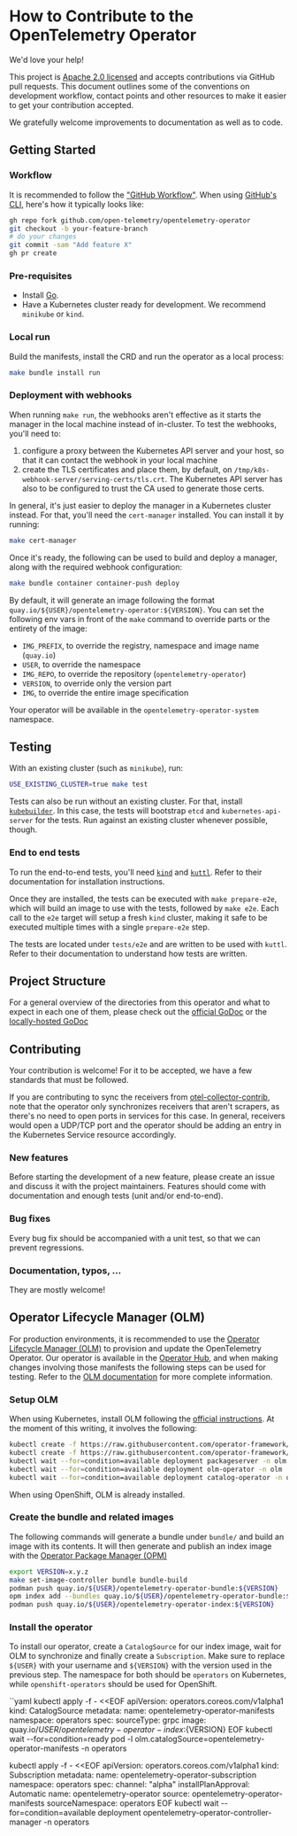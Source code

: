# How to Contribute to the OpenTelemetry Operator

We'd love your help!

This project is [Apache 2.0 licensed](LICENSE) and accepts contributions via GitHub pull requests. This document outlines some of the conventions on development workflow, contact points and other resources to make it easier to get your contribution accepted.

We gratefully welcome improvements to documentation as well as to code.

## Getting Started

### Workflow

It is recommended to follow the ["GitHub Workflow"](https://guides.github.com/introduction/flow/). When using [GitHub's CLI](https://github.com/cli/cli), here's how it typically looks like:

```bash
gh repo fork github.com/open-telemetry/opentelemetry-operator
git checkout -b your-feature-branch
# do your changes
git commit -sam "Add feature X"
gh pr create
```

### Pre-requisites
* Install [Go](https://golang.org/doc/install).
* Have a Kubernetes cluster ready for development. We recommend `minikube` or `kind`.

### Local run

Build the manifests, install the CRD and run the operator as a local process:
```bash
make bundle install run
```

### Deployment with webhooks

When running `make run`, the webhooks aren't effective as it starts the manager in the local machine instead of in-cluster. To test the webhooks, you'll need to:

1. configure a proxy between the Kubernetes API server and your host, so that it can contact the webhook in your local machine
1. create the TLS certificates and place them, by default, on `/tmp/k8s-webhook-server/serving-certs/tls.crt`. The Kubernetes API server has also to be configured to trust the CA used to generate those certs.

In general, it's just easier to deploy the manager in a Kubernetes cluster instead. For that, you'll need the `cert-manager` installed. You can install it by running:

```bash
make cert-manager
```

Once it's ready, the following can be used to build and deploy a manager, along with the required webhook configuration:

```bash
make bundle container container-push deploy
```

By default, it will generate an image following the format `quay.io/${USER}/opentelemetry-operator:${VERSION}`. You can set the following env vars in front of the `make` command to override parts or the entirety of the image:

* `IMG_PREFIX`, to override the registry, namespace and image name (`quay.io`)
* `USER`, to override the namespace
* `IMG_REPO`, to override the repository (`opentelemetry-operator`)
* `VERSION`, to override only the version part
* `IMG`, to override the entire image specification

Your operator will be available in the `opentelemetry-operator-system` namespace.

## Testing

With an existing cluster (such as `minikube`), run:
```bash
USE_EXISTING_CLUSTER=true make test
```

Tests can also be run without an existing cluster. For that, install [`kubebuilder`](https://book.kubebuilder.io/quick-start.html#installation). In this case, the tests will bootstrap `etcd` and `kubernetes-api-server` for the tests. Run against an existing cluster whenever possible, though.

### End to end tests

To run the end-to-end tests, you'll need [`kind`](https://kind.sigs.k8s.io) and [`kuttl`](https://kuttl.dev). Refer to their documentation for installation instructions.

Once they are installed, the tests can be executed with `make prepare-e2e`, which will build an image to use with the tests, followed by `make e2e`. Each call to the `e2e` target will setup a fresh `kind` cluster, making it safe to be executed multiple times with a single `prepare-e2e` step.

The tests are located under `tests/e2e` and are written to be used with `kuttl`. Refer to their documentation to understand how tests are written.

## Project Structure

For a general overview of the directories from this operator and what to expect in each one of them, please check out the [official GoDoc](https://godoc.org/github.com/open-telemetry/opentelemetry-operator) or the [locally-hosted GoDoc](http://localhost:6060/pkg/github.com/open-telemetry/opentelemetry-operator/)

## Contributing

Your contribution is welcome! For it to be accepted, we have a few standards that must be followed.

If you are contributing to sync the receivers from [otel-collector-contrib](https://github.com/open-telemetry/opentelemetry-collector-contrib), note that the operator only synchronizes receivers that aren't scrapers, as there's no need to open ports in services for this case. In general, receivers would open a UDP/TCP port and the operator should be adding an entry in the Kubernetes Service resource accordingly.

### New features

Before starting the development of a new feature, please create an issue and discuss it with the project maintainers. Features should come with documentation and enough tests (unit and/or end-to-end).

### Bug fixes

Every bug fix should be accompanied with a unit test, so that we can prevent regressions.

### Documentation, typos, ...

They are mostly welcome!

## Operator Lifecycle Manager (OLM)

For production environments, it is recommended to use the [Operator Lifecycle Manager (OLM)](https://github.com/operator-framework/operator-lifecycle-manager) to provision and update the OpenTelemetry Operator. Our operator is available in the [Operator Hub](https://operatorhub.io/operator/opentelemetry-operator), and when making changes involving those manifests the following steps can be used for testing. Refer to the [OLM documentation](https://sdk.operatorframework.io/docs/olm-integration/quickstart-bundle/) for more complete information.

### Setup OLM

When using Kubernetes, install OLM following the [official instructions](https://github.com/operator-framework/operator-lifecycle-manager/blob/master/doc/install/install.md). At the moment of this writing, it involves the following:

```bash
kubectl create -f https://raw.githubusercontent.com/operator-framework/operator-lifecycle-manager/master/deploy/upstream/quickstart/crds.yaml
kubectl create -f https://raw.githubusercontent.com/operator-framework/operator-lifecycle-manager/master/deploy/upstream/quickstart/olm.yaml
kubectl wait --for=condition=available deployment packageserver -n olm
kubectl wait --for=condition=available deployment olm-operator -n olm
kubectl wait --for=condition=available deployment catalog-operator -n olm
```

When using OpenShift, OLM is already installed.

### Create the bundle and related images

The following commands will generate a bundle under `bundle/` and build an image with its contents. It will then generate and publish an index image with the [Operator Package Manager (OPM)](https://github.com/operator-framework/operator-registry/blob/master/docs/design/opm-tooling.md#opm)

```bash
export VERSION=x.y.z
make set-image-controller bundle bundle-build
podman push quay.io/${USER}/opentelemetry-operator-bundle:${VERSION}
opm index add --bundles quay.io/${USER}/opentelemetry-operator-bundle:${VERSION} --tag quay.io/${USER}/opentelemetry-operator-index:${VERSION}
podman push quay.io/${USER}/opentelemetry-operator-index:${VERSION}
```

### Install the operator

To install our operator, create a `CatalogSource` for our index image, wait for OLM to synchronize and finally create a `Subscription`. Make sure to replace `${USER}` with your username and `${VERSION}` with the version used in the previous step. The namespace for both should be `operators` on Kubernetes, while `openshift-operators` should be used for OpenShift.

``yaml
kubectl apply -f - <<EOF
apiVersion: operators.coreos.com/v1alpha1
kind: CatalogSource
metadata:
  name: opentelemetry-operator-manifests
  namespace: operators
spec:
  sourceType: grpc
  image: quay.io/${USER}/opentelemetry-operator-index:${VERSION}
EOF
kubectl wait --for=condition=ready pod -l olm.catalogSource=opentelemetry-operator-manifests -n operators

kubectl apply -f - <<EOF
apiVersion: operators.coreos.com/v1alpha1
kind: Subscription
metadata:
  name: opentelemetry-operator-subscription
  namespace: operators
spec:
  channel: "alpha"
  installPlanApproval: Automatic
  name: opentelemetry-operator
  source: opentelemetry-operator-manifests
  sourceNamespace: operators
EOF
kubectl wait --for=condition=available deployment opentelemetry-operator-controller-manager -n operators
```
